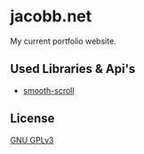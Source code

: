 # jacobb.net 
My current portfolio website.

## Used Libraries & Api's

- [smooth-scroll](https://github.com/cferdinandi/smooth-scroll)

## License
[GNU GPLv3](https://choosealicense.com/licenses/gpl-3.0/)
